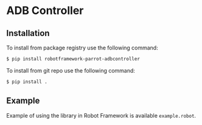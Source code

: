 # ADB Controller

## Installation

To install from package registry use the following command:

```sh
$ pip install robotframework-parrot-adbcontroller
```

To install from git repo use the following command:

```sh
$ pip install .
```

## Example

Example of using the library in Robot Framework is available `example.robot`.